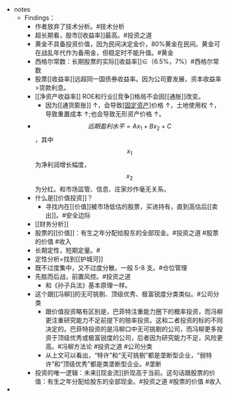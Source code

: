 - notes
	- Findings：
		- 作者放弃了技术分析。#技术分析
		- 超长期看，股市[[收益率]]最高。#投资之道
		- 黄金不具备投资价值，因为民间决定金价，80%黄金在民间。黄金可在战乱年代作为备用金，但稳定时不能升值。#黄金
		- 西格尔常数：长期股票的实际[[收益率]]∈（6.5%，7%）#西格尔常数
		- 股票[[收益率]]远超同一国债券收益率。因为公司要发展，资本收益率>贷款利息。
		- [[净资产收益率]] ROE和行业[[竞争]]格局不会因[[通胀]]改变。
			- 因为[[通货膨胀]] ↑，会导致[[固定资产]](包括厂房、设备等实物资产)价格 ↑，土地使用权 ↑，导致重置成本 ↑;也会导致无形资产价格 ↑。
		- $$远期盈利水平=Ax_1+Bx_2+C$$
		  ，其中 $$x_1$$ 为净利润增长幅度，$$x_2$$ 为分红。和市场监管、信息、庄家炒作毫无关系。
		- 什么是[[价值投资]]？
			- 寻找内在[[价值]]被市场低估的股票，买进持有，直到高估后[[卖出]]。#安全边际
		- [[财务分析]]
		- 股票的[[价值]]：有生之年分配给股东的全部现金。#投资之道 #股票的价值 #收入
		- 长期定性，短期定量。#
		- 定性分析=找到[[护城河]]
		- 既不过度集中，又不过度分散。一般 5-8 支。#仓位管理
		- 先胜而后战，前置风控。#投资之道
			- 和《孙子兵法》基本原理一样。
		- 这个跟[[冯柳]]的无可挑剔、顶级优秀、极富锐度分类类似。#公司分类
			- 跟价值投资略有区别是，巴菲特注重能力圈下的概率投资，而冯柳更注重研究能力不足前提下的赔率投资。这和二者投资的标的不同决定的。巴菲特投资的是冯柳口中无可挑剔的公司，而冯柳更多投资于顶级优秀或极富锐度的公司，后者因为研究能力不足，风险更高。#冯柳方法论 #投资之道 #公司分类
			- 从上文可以看出，“特许”和“无可挑剔”都是垄断型企业，“弱特许”和“顶级优秀”都是类垄断型企业。#垄断
		- 投资的唯一逻辑：未来[[现金流]]折现高于当前。这句话跟股票的价值：有生之年分配给股东的全部现金。#投资之道 #股票的价值 #收入
-